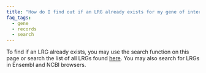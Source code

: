 ```yaml
---
title: "How do I find out if an LRG already exists for my gene of interest?"
faq_tags:
  - gene
  - records
  - search
---
```


To find if an LRG already exists, you may use the search function on this page or search the list of all LRGs found [here](/search/?query=*). 
You may also search for LRGs in Ensembl and NCBI browsers.